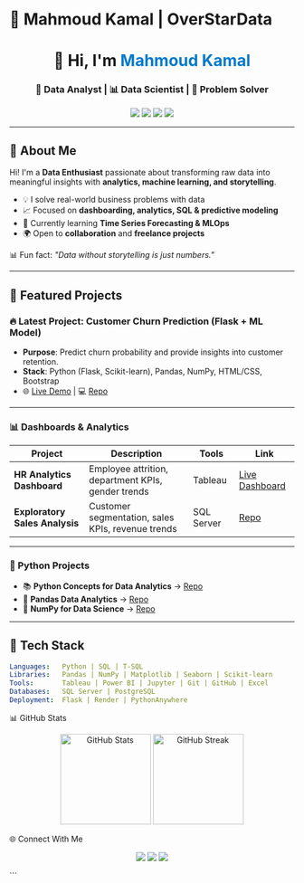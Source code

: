 # 🌟 Mahmoud Kamal | OverStarData  

<h1 align="center">👋 Hi, I'm <span style="color:#007ACC;">Mahmoud Kamal</span></h1>
<h3 align="center">🚀 Data Analyst | 📊 Data Scientist | 🧠 Problem Solver</h3>

<p align="center">
  <a href="https://linkedin.com/in/mahmoud-kamal"><img src="https://img.shields.io/badge/LinkedIn-0077B5?style=for-the-badge&logo=linkedin&logoColor=white" /></a>
  <a href="mailto:mahmoud.kamal@example.com"><img src="https://img.shields.io/badge/Gmail-D14836?style=for-the-badge&logo=gmail&logoColor=white" /></a>
  <a href="https://mahmoudkamal.dev"><img src="https://img.shields.io/badge/Portfolio-000000?style=for-the-badge&logo=vercel&logoColor=white" /></a>
  <a href="https://drive.google.com/your-resume-link"><img src="https://img.shields.io/badge/Resume-34A853?style=for-the-badge&logo=readthedocs&logoColor=white" /></a>
</p>

---

## 🧠 About Me  

Hi! I'm a **Data Enthusiast** passionate about transforming raw data into meaningful insights with **analytics, machine learning, and storytelling**.  

- 💡 I solve real-world business problems with data  
- 📈 Focused on **dashboarding, analytics, SQL & predictive modeling**  
- 🎯 Currently learning **Time Series Forecasting & MLOps**  
- 🌍 Open to **collaboration** and **freelance projects**  

📊 Fun fact: *"Data without storytelling is just numbers."*  

---

## 🚀 Featured Projects  

### 🔥 Latest Project: **Customer Churn Prediction (Flask + ML Model)**  
- **Purpose**: Predict churn probability and provide insights into customer retention.  
- **Stack**: Python (Flask, Scikit-learn), Pandas, NumPy, HTML/CSS, Bootstrap  
- 🌐 [Live Demo](https://yourapp.onrender.com) | 💻 [Repo](https://github.com/yourusername/customer-churn-flask)  

---

### 📊 Dashboards & Analytics  

| Project | Description | Tools | Link |
|---------|-------------|-------|------|
| **HR Analytics Dashboard** | Employee attrition, department KPIs, gender trends | Tableau | [Live Dashboard](https://public.tableau.com/app/profile/yourprofile/viz/HR-Analytics-Dashboard) |
| **Exploratory Sales Analysis** | Customer segmentation, sales KPIs, revenue trends | SQL Server | [Repo](https://github.com/yourusername/exploratory-data-analytic-sales-sql) |

---

### 🐍 Python Projects  

- 📚 **Python Concepts for Data Analytics** → [Repo](https://github.com/yourusername/python-concepts-for-data-analytics)  
- 🐼 **Pandas Data Analytics** → [Repo](https://github.com/yourusername/pandas-data-analytics)  
- 🔢 **NumPy for Data Science** → [Repo](https://github.com/yourusername/numpy-data-science)  

---

## 🧰 Tech Stack  

```yaml
Languages:   Python | SQL | T-SQL
Libraries:   Pandas | NumPy | Matplotlib | Seaborn | Scikit-learn
Tools:       Tableau | Power BI | Jupyter | Git | GitHub | Excel
Databases:   SQL Server | PostgreSQL
Deployment:  Flask | Render | PythonAnywhere
```

📊 GitHub Stats
<p align="center"> <img src="https://github-readme-stats.vercel.app/api?username=yourusername&show_icons=true&theme=tokyonight" alt="GitHub Stats" height="160"/> <img src="https://github-readme-streak-stats.herokuapp.com/?user=yourusername&theme=tokyonight" alt="GitHub Streak" height="160"/> </p>

🌐 Connect With Me
<p align="center"> <a href="https://linkedin.com/in/mahmoud-kamal"><img src="https://img.shields.io/badge/LinkedIn-0077B5?style=flat-square&logo=linkedin&logoColor=white" /></a> <a href="mailto:mahmoud.kamal@example.com"><img src="https://img.shields.io/badge/Gmail-D14836?style=flat-square&logo=gmail&logoColor=white" /></a> <a href="https://mahmoudkamal.dev"><img src="https://img.shields.io/badge/Portfolio-000000?style=flat-square&logo=vercel&logoColor=white" /></a> </p> ```
